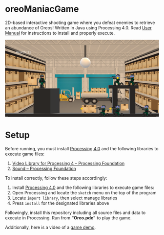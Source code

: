 # oreoManiacGame
2D-based interactive shooting game where you defeat enemies to retrieve an abundance of Oreos! Written in Java using Processing 4.0. Read [User Manual](https://github.com/ShaneBarrera/oreoManiacGame/blob/main/Documents/User_Manual.pdf) for instructions to install and properly execute.

![Image of game](OreoManiac/data/thumbnail.png)
# Setup
Before running, you must install [Processing 4.0](https://processing.org/download) and the following libraries to execute game files:
1. [Video Library for Processing 4 – Processing Foundation](https://processing.org/reference/libraries/video/index.html)
2. [Sound – Processing Foundation](https://processing.org/reference/libraries/sound/index.html)

To install correctly, follow these steps accordingly:
1. Install [Processing 4.0](https://processing.org/download) and the following libraries to execute game files:
2. Open Processing and locate the `sketch` menu on the top of the program
3. Locate `import library`, then select manage libraries
4. Press `install` for the designated libraries above

Followingly, install this repository including all source files and data to execute in Processing. Run from **"Oreo.pde"** to play the game.

Additionally, here is a video of a [game demo](https://youtu.be/Uq9IuPByy7Q).
